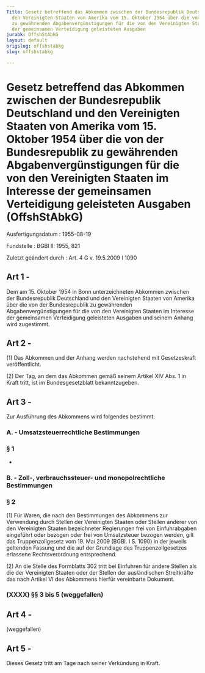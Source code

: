 ```yaml
---
Title: Gesetz betreffend das Abkommen zwischen der Bundesrepublik Deutschland und
  den Vereinigten Staaten von Amerika vom 15. Oktober 1954 über die von der Bundesrepublik
  zu gewährenden Abgabenvergünstigungen für die von den Vereinigten Staaten im Interesse
  der gemeinsamen Verteidigung geleisteten Ausgaben
jurabk: OffshStAbkG
layout: default
origslug: offshstabkg
slug: offshstabkg

---
```


# Gesetz betreffend das Abkommen zwischen der Bundesrepublik Deutschland und den Vereinigten Staaten von Amerika vom 15. Oktober 1954 über die von der Bundesrepublik zu gewährenden Abgabenvergünstigungen für die von den Vereinigten Staaten im Interesse der gemeinsamen Verteidigung geleisteten Ausgaben (OffshStAbkG)

Ausfertigungsdatum
:   1955-08-19

Fundstelle
:   BGBl II: 1955, 821

Zuletzt geändert durch
:   Art. 4 G v. 19.5.2009 I 1090


## Art 1 - 

Dem am 15. Oktober 1954 in Bonn unterzeichneten Abkommen zwischen der Bundesrepublik Deutschland und den Vereinigten Staaten von Amerika über die von der Bundesrepublik zu gewährenden Abgabenvergünstigungen für die von den Vereinigten Staaten im Interesse der gemeinsamen Verteidigung geleisteten Ausgaben und seinem Anhang wird zugestimmt.


## Art 2 - 

(1) Das Abkommen und der Anhang werden nachstehend mit Gesetzeskraft veröffentlicht.

(2) Der Tag, an dem das Abkommen gemäß seinem Artikel XIV Abs. 1 in Kraft tritt, ist im Bundesgesetzblatt bekanntzugeben.


## Art 3 - 

Zur Ausführung des Abkommens wird folgendes bestimmt:


### A. - Umsatzsteuerrechtliche Bestimmungen



### § 1

-


### B. - Zoll-, verbrauchssteuer- und monopolrechtliche Bestimmungen



### § 2

(1) Für Waren, die nach den Bestimmungen des Abkommens zur Verwendung durch Stellen der Vereinigten Staaten oder Stellen anderer von den Vereinigten Staaten bezeichneter Regierungen frei von Einfuhrabgaben eingeführt oder bezogen oder frei von Umsatzsteuer bezogen werden, gilt das Truppenzollgesetz vom 19. Mai 2009 (BGBl. I S. 1090) in der jeweils geltenden Fassung und die auf der Grundlage des Truppenzollgesetzes erlassene Rechtsverordnung entsprechend.

(2) An die Stelle des Formblatts 302 tritt bei Einfuhren für andere Stellen als die der Vereinigten Staaten oder der Stellen der ausländischen Streitkräfte das nach Artikel VI des Abkommens hierfür vereinbarte Dokument.


### (XXXX) §§ 3 bis 5 (weggefallen)



## Art 4 - 

(weggefallen)


## Art 5 - 

Dieses Gesetz tritt am Tage nach seiner Verkündung in Kraft.

